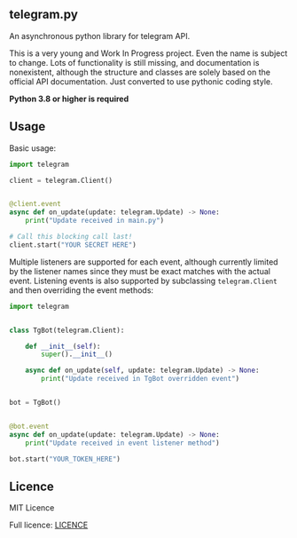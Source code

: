 ## telegram.py

An asynchronous python library for telegram API.

This is a very young and Work In Progress project. Even the name is subject to change. 
Lots of functionality is still missing, and documentation is nonexistent, 
although the structure and classes are solely based on the official API documentation.
Just converted to use pythonic coding style.

**Python 3.8 or higher is required**

## Usage

Basic usage:

```python
import telegram

client = telegram.Client()


@client.event
async def on_update(update: telegram.Update) -> None:
    print("Update received in main.py")

# Call this blocking call last!
client.start("YOUR SECRET HERE")
```

Multiple listeners are supported for each event, although currently limited by the listener names since they must be 
exact matches with the actual event. Listening events is also supported by subclassing `telegram.Client` and then 
overriding the event methods:

```python
import telegram


class TgBot(telegram.Client):

    def __init__(self):
        super().__init__()

    async def on_update(self, update: telegram.Update) -> None:
        print("Update received in TgBot overridden event")


bot = TgBot()


@bot.event
async def on_update(update: telegram.Update) -> None:
    print("Update received in event listener method")

bot.start("YOUR_TOKEN_HERE")
```

## Licence

MIT Licence

Full licence: [LICENCE](LICENCE)
